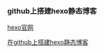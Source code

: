 ### github上搭建hexo静态博客

[hexo官网](https://hexo.io/zh-cn/docs/)

[在github上搭建hexo静态博客](https://yohunl.com/zai-githubshang-da-jian-hexojing-tai-bo-ke/)

